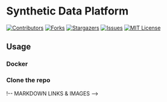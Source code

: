 # Synthetic Data Platform
[![Contributors][contributors-shield]][contributors-url]
[![Forks][forks-shield]][forks-url]
[![Stargazers][stars-shield]][stars-url]
[![Issues][issues-shield]][issues-url]
[![MIT License][license-shield]][license-url]

## Usage

### Docker

### Clone the repo



!-- MARKDOWN LINKS & IMAGES -->

[contributors-shield]: https://img.shields.io/github/contributors/mibbim/DL_diffusion_model.svg?style=for-the-badge

[contributors-url]: https://github.com/mibbim/DL_diffusion_model/graphs/contributors

[forks-shield]: https://img.shields.io/github/forks/mibbim/DL_diffusion_model.svg?style=for-the-badge

[forks-url]: https://github.com/mibbim/DL_diffusion_model/network/members

[stars-shield]: https://img.shields.io/github/stars/mibbim/DL_diffusion_model.svg?style=for-the-badge

[stars-url]: https://github.com/mibbim/DL_diffusion_model/stargazers

[issues-shield]: https://img.shields.io/github/issues/mibbim/DL_diffusion_model.svg?style=for-the-badge

[issues-url]: https://github.com/mibbim/DL_diffusion_model/issues

[license-shield]: https://img.shields.io/github/license/mibbim/DL_diffusion_model.svg?style=for-the-badge

[license-url]: https://github.com/mibbim/DL_diffusion_model/blob/main/LICENSE
